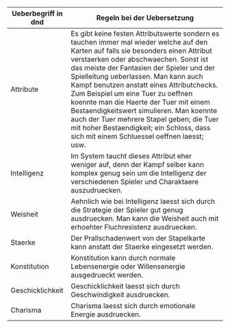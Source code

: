| Ueberbegriff in dnd | Regeln bei der Uebersetzung |
| --- | --- |
| Attribute | Es gibt keine festen Attributswerte sondern es tauchen immer mal wieder welche auf den Karten auf falls sie besonders einen Attribut verstaerken oder abschwaechen. Sonst ist das meiste der Fantasien der Spieler und der Spielleitung ueberlassen. Man kann auch Kampf benutzen anstatt eines Attributchecks. Zum Beispiel um eine Tuer zu oeffnen koennte man die Haerte der Tuer mit einem Bestaendigkeitswert simulieren. Man koennte auch der Tuer mehrere Stapel geben; die Tuer mit hoher Bestaendigkeit; ein Schloss, dass sich mit einem Schluessel oeffnen laesst; usw. |
| Intelligenz | Im System taucht dieses Attribut eher weniger auf, denn der Kampf selber kann komplex genug sein um die Intelligenz der verschiedenen Spieler und Charaktaere auszudruecken. |
| Weisheit | Aehnlich wie bei Intelligenz laesst sich durch die Strategie der Spieler gut genug ausdruecken. Man kann die Weisheit auch mit erhoehter Fluchresistenz ausdruecken. |
| Staerke | Der Prallschadenwert von der Stapelkarte kann anstatt der Staerke eingesetzt werden. |
| Konstitution | Konstitution kann durch normale Lebensenergie oder Willensenergie ausgedrueckt werden. |
| Geschicklichkeit | Geschicklichkeit laesst sich durch Geschwindigkeit ausdruecken. |
| Charisma | Charisma laesst sich durch emotionale Energie ausdruecken. |